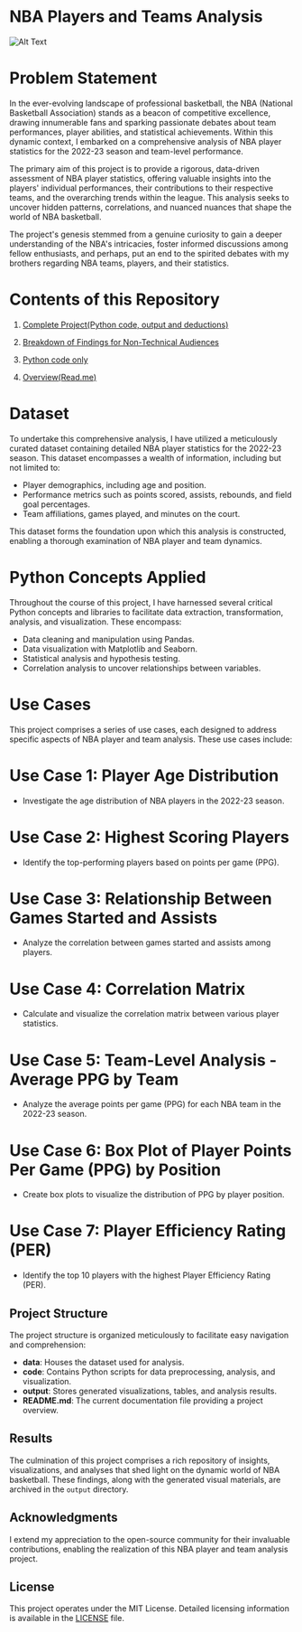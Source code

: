 # NBA Players and Teams Analysis
![Alt Text](https://i.pinimg.com/originals/05/06/5e/05065e5da1c33781f2e3a2b3cec78a06.gif)

# Problem Statement

In the ever-evolving landscape of professional basketball, the NBA (National Basketball Association) stands as a beacon of competitive excellence, drawing innumerable fans and sparking passionate debates about team performances, player abilities, and statistical achievements. Within this dynamic context, I embarked on a comprehensive analysis of NBA player statistics for the 2022-23 season and team-level performance.

The primary aim of this project is to provide a rigorous, data-driven assessment of NBA player statistics, offering valuable insights into the players' individual performances, their contributions to their respective teams, and the overarching trends within the league. This analysis seeks to uncover hidden patterns, correlations, and nuanced nuances that shape the world of NBA basketball.

The project's genesis stemmed from a genuine curiosity to gain a deeper understanding of the NBA's intricacies, foster informed discussions among fellow enthusiasts, and perhaps, put an end to the spirited debates with my brothers regarding NBA teams, players, and their statistics.

# Contents of this Repository
1. [Complete Project(Python code, output and deductions)](https://github.com/Chisuso/NBA-PLAYERS-AND-TEAMS-/blob/main/Project%201-%20NBA_Player%2BTeam_Analysis.pdf)

2. [Breakdown of Findings for Non-Technical Audiences](https://github.com/Chisuso/NBA-PLAYERS-AND-TEAMS-/blob/main/TLDR_%20NBA%20Players%20%26%20Teams.pdf)

3. [Python code only](https://github.com/Chisuso/NBA-PLAYERS-AND-TEAMS-#:~:text=3%20minutes%20ago-,main.py,-Add%20files%20via)

4. [Overview(Read.me)](https://github.com/Chisuso/NBA-PLAYERS-AND-TEAMS-/blob/main/README.md)

# Dataset

To undertake this comprehensive analysis, I have utilized a meticulously curated dataset containing detailed NBA player statistics for the 2022-23 season. This dataset encompasses a wealth of information, including but not limited to:

- Player demographics, including age and position.
- Performance metrics such as points scored, assists, rebounds, and field goal percentages.
- Team affiliations, games played, and minutes on the court.

This dataset forms the foundation upon which this analysis is constructed, enabling a thorough examination of NBA player and team dynamics.

# Python Concepts Applied

Throughout the course of this project, I have harnessed several critical Python concepts and libraries to facilitate data extraction, transformation, analysis, and visualization. These encompass:

- Data cleaning and manipulation using Pandas.
- Data visualization with Matplotlib and Seaborn.
- Statistical analysis and hypothesis testing.
- Correlation analysis to uncover relationships between variables.

# Use Cases

This project comprises a series of use cases, each designed to address specific aspects of NBA player and team analysis. These use cases include:

# Use Case 1: Player Age Distribution
- Investigate the age distribution of NBA players in the 2022-23 season.

# Use Case 2: Highest Scoring Players
- Identify the top-performing players based on points per game (PPG).

# Use Case 3: Relationship Between Games Started and Assists
- Analyze the correlation between games started and assists among players.

# Use Case 4: Correlation Matrix
- Calculate and visualize the correlation matrix between various player statistics.

# Use Case 5: Team-Level Analysis - Average PPG by Team
- Analyze the average points per game (PPG) for each NBA team in the 2022-23 season.

# Use Case 6: Box Plot of Player Points Per Game (PPG) by Position
- Create box plots to visualize the distribution of PPG by player position.

# Use Case 7: Player Efficiency Rating (PER)
- Identify the top 10 players with the highest Player Efficiency Rating (PER).



## Project Structure

The project structure is organized meticulously to facilitate easy navigation and comprehension:

- **data**: Houses the dataset used for analysis.
- **code**: Contains Python scripts for data preprocessing, analysis, and visualization.
- **output**: Stores generated visualizations, tables, and analysis results.
- **README.md**: The current documentation file providing a project overview.

## Results

The culmination of this project comprises a rich repository of insights, visualizations, and analyses that shed light on the dynamic world of NBA basketball. These findings, along with the generated visual materials, are archived in the `output` directory.


## Acknowledgments

I extend my appreciation to the open-source community for their invaluable contributions, enabling the realization of this NBA player and team analysis project.

## License

This project operates under the MIT License. Detailed licensing information is available in the [LICENSE](LICENSE) file.
